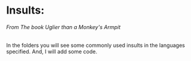 # Insults:
###### From The book _Uglier than a Monkey's Armpit_
In the folders you will see some commonly used insults in the languages specified. And, I will add some code.
